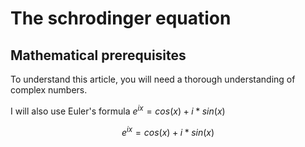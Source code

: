 # The schrodinger equation

## Mathematical prerequisites

To understand this article, you will need a thorough understanding of complex numbers.

I will also use Euler's formula $e^{ix} = cos(x) + i*sin(x)$

$$e^{ix} = cos(x) + i*sin(x)$$
